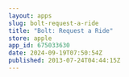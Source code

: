 ```yaml
---
layout: apps
slug: bolt-request-a-ride
title: "Bolt: Request a Ride"
store: apple
app_id: 675033630
date: 2024-09-19T07:50:54Z
published: 2013-07-24T04:44:15Z
---
```

